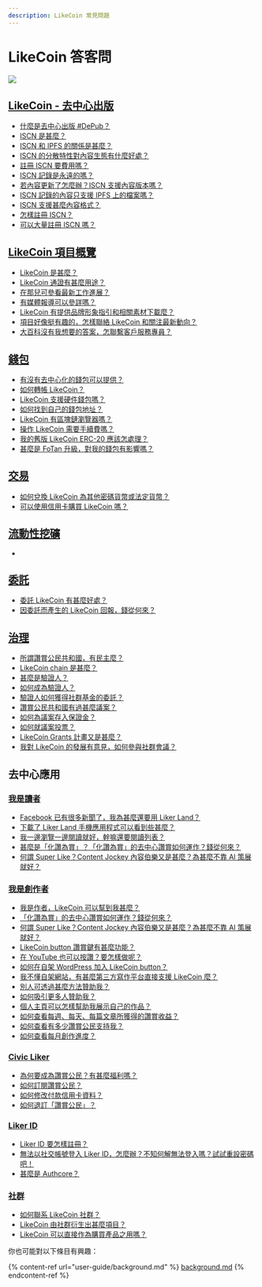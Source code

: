 ```yaml
---
description: LikeCoin 常見問題
---
```


# LikeCoin 答客問

![](.gitbook/assets/likecoin\_ad27\_small\_update-01.png)

## [LikeCoin - 去中心出版](./)

* [什麼是去中心出版 #DePub？](./)
* [ISCN 是甚麼？](guides/decentralized-publishing/what-is-iscn.md)
* [ISCN 和 IPFS 的關係是甚麼？](guides/decentralized-publishing/iscn-ipfs-relationship.md)
* [ISCN 的分散特性對內容生態有什麼好處？ ](guides/decentralized-publishing/benefits.md)
* [註冊 ISCN 要費用嗎？](guides/decentralized-publishing/what-is-iscn.md)
* [ISCN 記錄是永遠的嗎？](guides/decentralized-publishing/benefits.md)&#x20;
* [若內容更新了怎麼辦？ISCN 支援內容版本嗎？ ](guides/decentralized-publishing/what-is-iscn.md)
* [ISCN 記錄的內容只支援 IPFS 上的檔案嗎？ ](guides/decentralized-publishing/iscn-ipfs-relationship.md)
* [ISCN 支援甚麼內容格式？](guides/decentralized-publishing/content-type.md)
* [怎樣註冊 ISCN？ ](guides/decentralized-publishing/app.like.co.md)
* [可以大量註冊 ISCN 嗎？](guides/decentralized-publishing/iscn-batch-uploader.md)

## [LikeCoin 項目概覽](guides/about/)

* [LikeCoin 是甚麼？](./)
* [LikeCoin 通證有甚麼用途？](guides/likecoin-token.md)
* [在那兒可參看最新工作進展？](cun-dang/archive/updates.md)
* [有媒體報導可以參詳嗎？](guides/about/on-the-news.md)
* [LikeCoin 有提供品牌形象指引和相關素材下載麼？](guides/about/presskit.md)
* [項目好像挺有趣的，怎樣聯絡 LikeCoin 和關注最新動向？](./#learn-more)
* [大百科沒有我想要的答案，怎聯繫客戶服務專員？](./#contact-us)

## [錢包](guides/wallet/)

* [有沒有去中心化的錢包可以提供？](guides/wallet/keplr.md)
* [如何轉帳 LikeCoin？](guides/wallet/like-pay.md)
* [LikeCoin 支援硬件錢包嗎？](guides/wallet/hardware-wallet.md)
* [如何找到自己的錢包地址？](guides/wallet/wallet-address.md)
* [LikeCoin 有區塊鏈瀏覽器嗎？](guides/wallet/big-dipper.md)
* [操作 LikeCoin 需要手續費嗎？](guides/wallet/transaction-fee.md)
* [我的舊版 LikeCoin ERC-20 應該怎處理？](guides/wallet/migration/)
* [甚麼是 FoTan 升級，對我的錢包有影響嗎？](guides/wallet/fotan.md)

## [交易](guides/trade/)

* [如何兌換 LikeCoin 為其他密碼貨幣或法定貨幣？](guides/trade/)
* [可以使用信用卡購買 LikeCoin 嗎？](guides/trade/trade-in-liquid.md#bylikecoinwithcreditcard)

## [流動性挖礦](faq.md#undefined)

*

## [委託](guides/stake/)

* [委託 LikeCoin 有甚麼好處？](guides/stake/delegation-of-likecoin.md)
* [因委託而產生的 LikeCoin 回報，錢從何來？](guides/stake/where-comes-the-likecoin-rewards.md)

## [治理](guides/governance/)

* [所謂讚賞公民共和國，有民主麼？](guides/governance/liquid-democracy.md)
* [LikeCoin chain 是甚麼？](guides/governance/likecoin-chain.md)
* [甚麼是驗證人？](guides/governance/what-is-a-validator/)
* [如何成為驗證人？](developer-resources/become-a-validator.md)
* [驗證人如何獲得社群基金的委託？](guides/governance/what-is-a-validator/community-funds.md)
* [讚賞公民共和國有過甚麼議案？](guides/governance/proposals.md)
* [如何為議案存入保證金？](guides/governance/proposal-deposit.md)&#x20;
* [如何就議案投票？](guides/governance/direct-vote.md)
* [LikeCoin Grants 計畫又是甚麼？](guides/governance/likecoin-grants.md)
* [我對 LikeCoin 的發展有意見，如何參與社群會議？](guides/governance/community-call.md)

## 去中心應用

### [我是讀者](user-guide/liker-land/#for-readers)

* [Facebook 已有很多新聞了，我為甚麼還要用 Liker Land？](user-guide/liker-land/#for-readers)
* [下載了 Liker Land 手機應用程式可以看到些甚麼？](user-guide/liker-land/today-headline.md#not-browsing-but-reading)
* [我一邊瀏覽一邊閱讀就好，幹嘛還要閱讀列表？](user-guide/liker-land/reading-list.md)
* [甚麼是「化讚為賞」？「化讚為賞」的去中心讚賞如何運作？錢從何來？](user-guide/liker-land/like.md)
* [何謂 Super Like？Content Jockey 內容伯樂又是甚麼？為甚麼不靠 AI 策展就好？](user-guide/liker-land/superlike.md)

### [我是創作者](user-guide/liker-land/#for-content-creators)

* [我是作者，LikeCoin 可以幫到我甚麼？](user-guide/liker-land/#for-content-creators)
* [「化讚為賞」的去中心讚賞如何運作？錢從何來？](user-guide/liker-land/like.md)
* [何謂 Super Like？Content Jockey 內容伯樂又是甚麼？為甚麼不靠 AI 策展就好？](user-guide/liker-land/superlike.md)
* [LikeCoin button 讚賞鍵有甚麼功能？](user-guide/creator/)
* [在 YouTube 也可以按讚？要怎樣做呢？](user-guide/creator/youtube.md)
* [如何在自架 WordPress 加入 LikeCoin button？](user-guide/creator/wordpress.md)
* [我不懂自架網站，有甚麼第三方寫作平台直接支援 LikeCoin 麼？](user-guide/creator/blogging-platforms/)
* [別人可透過甚麼方法贊助我？](user-guide/creatortools/sponsor-link.md)
* [如何吸引更多人贊助我？](user-guide/creatortools/creators-pitch.md)
* [個人主頁可以怎樣幫助我展示自己的作品？](user-guide/creatortools/portfolio-page.md)
* [如何查看每週、每天、每篇文章所獲得的讚賞收益？](user-guide/creatortools/rewards/)
* [如何查看有多少讚賞公民支持我？](user-guide/creatortools/support.md)
* [如何查看每月創作進度？](user-guide/creatortools/monthly-report.md)

### [Civic Liker](user-guide/civic-liker/)

* [為何要成為讚賞公民？有甚麼福利嗎？](user-guide/civic-liker/rationale-and-benefits.md)
* [如何訂閱讚賞公民？](user-guide/civic-liker/be-a-civic-liker.md)
* [如何修改付款信用卡資料？](user-guide/civic-liker/change-credit-card.md)
* [如何退訂「讚賞公民」？](user-guide/civic-liker/unsubscribe-civic-liker.md)

### [Liker ID](user-guide/liker-id/)

* [Liker ID 要怎樣註冊？](faq.md#liker-id)
* [無法以社交帳號登入 Liker ID，怎麼辦？不知何解無法登入嗎？試試重設密碼吧！](user-guide/liker-id/reset-password.md)
* [甚麼是 Authcore？](user-guide/liker-id/what-is-authcore.md)

### [社群](user-guide/community/)

* [如何聯系 LikeCoin 社群？](user-guide/community/discord.md)
* [LikeCoin 由社群衍生出甚麼項目？](user-guide/community/derivative-projects.md)
* [LikeCoin 可以直接作為購買產品之用嗎？](user-guide/community/products-and-services.md)

你也可能對以下條目有興趣：

{% content-ref url="user-guide/background.md" %}
[background.md](user-guide/background.md)
{% endcontent-ref %}
